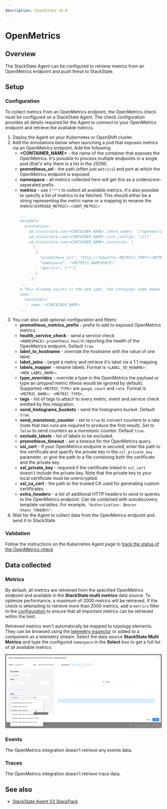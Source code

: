 ```yaml
---
description: StackState v6.0
---
```


# OpenMetrics

## Overview

The StackState Agent can be configured to retrieve metrics from an OpenMetrics endpoint and push these to StackState.

## Setup

### Configuration

To collect metrics from an OpenMetrics endpoint, the OpenMetrics check must be configured on a StackState Agent. The check configuration provides all details required for the Agent to connect to your OpenMetrics endpoint and retrieve the available metrics.

1. Deploy the Agent on your Kubernetes or OpenShift cluster.
2. Add the annotations below when launching a pod that exposes metrics via an OpenMetrics endpoint. Add the following:
   - **<CONTAINER_NAME>** - the name of the container that exposes the OpenMetrics. It's possible to process multiple endpoints in a single pod (that's why there is a list in the JSON).
   - **prometheus_url** - the path (often just `metrics`) and port at which the OpenMetrics endpoint is exposed.
   - **namespace** - all metrics collected here will get this as a underscore-separated prefix.
   - **metrics** - use `["*"]` to collect all available metrics. It's also possible to specify a list of metrics to be fetched. This should either be a string representing the metric name or a mapping to rename the metric`<EXPOSED_METRIC>:<SENT_METRIC>`
      ```yaml
      ...
      metadata:
        annotations:
          ad.stackstate.com/<CONTAINER_NAME>.check_names: '["openmetrics"]'
          ad.stackstate.com/<CONTAINER_NAME>.init_configs: '[{}]'
          ad.stackstate.com/<CONTAINER_NAME>.instances: |
           `[ 
             {
               "prometheus_url": "http://%%host%%:<METRICS_PORT>/<METRICS_PATH>",
               "namespace": "<METRICS_NAMESPACE>", 
               "metrics": ["*"] 
             } 
           ]'
      ...
      # This already exists in the pod spec, the container name needs to match the container that is exposing the openmetrics endpoint
      spec:
        containers:
         - name: <CONTAINER_NAME>
      ...
      ```
3. You can also add optional configuration and filters:
   - **prometheus_metrics_prefix** - prefix to add to exposed OpenMetrics metrics.
   - **health_service_check** - send a service check `<NAMESPACE>.prometheus.health` reporting the health of the OpenMetrics endpoint. Default `true`.
   - **label_to_hostname** - override the hostname with the value of one label.
   - **label_joins** - target a metric and retrieve it's label via a 1:1 mapping
   - **labels_mapper** - rename labels. Format is `<LABEL_TO_RENAME>: <NEW_LABEL_NAME>`.
   - **type_overrides** - override a type in the OpenMetrics the payload or type an untyped metric (these would be ignored by default). Supported `<METRIC_TYPE>` are `gauge`, `count` and `rate`. Format is `<METRIC_NAME>: <METRIC_TYPE>`.
   - **tags** - list of tags to attach to every metric, event and service check emitted by this integration.
   - **send_histograms_buckets** - send the histograms bucket. Default `true`.
   - **send_monotonic_counter** - set to `true` to convert counters to a rate (note that two runs are required to produce the first result). Set to `false` to send counters as a monotonic counter. Default `true`.
   - **exclude_labels** - list of labels to be excluded.
   - **prometheus_timeout** - set a timeout for the OpenMetrics query.
   - **ssl_cert** - If your OpenMetrics endpoint is secured, enter the path to the certificate and specify the private key in the `ssl_private_key` parameter, or give the path to a file containing both the certificate and the private key.
   - **ssl_private_key** - required if the certificate linked in `ssl_cert` doesn't include the private key. Note that the private key to your local certificate must be unencrypted.
   - **ssl_ca_cert** - the path to the trusted CA used for generating custom certificates.
   - **extra_headers** - a list of additional HTTP headers to send in queries to the OpenMetrics endpoint. Can be combined with autodiscovery template variables. For example, `"Authorization: Bearer %%env_TOKEN%%"`.
4. Wait for the Agent to collect data from the OpenMetrics endpoint and send it to StackState.

### Validation

Follow the instructions on the Kubernetes Agent page to [track the status of the OpenMetrics check](/setup/agent/kubernetes-openshift.md#agent-check-status)

## Data collected

### Metrics

By default, all metrics are retrieved from the specified OpenMetrics endpoint and available in the **StackState multi metrics** data source. To optimize performance, a maximum of 2000 metrics will be retrieved. If the check is attempting to retrieve more than 2000 metrics, add a `metrics` filter to the [configuration](#configuration) to ensure that all important metrics can be retrieved within the limit.

Retrieved metrics won't automatically be mapped to topology elements. They can be browsed using the [telemetry inspector](/use/metrics/browse-telemetry.md) or added to a component as a telemetry stream. Select the data source **StackState Multi Metrics** and type the configured `namespace` in the **Select** box to get a full list of all available metrics. 

![Inspect OpenMetrics telemetry](/.gitbook/assets/v51_openmetrics_stream.png)

### Events

The OpenMetrics integration doesn't retrieve any events data.

### Traces

The OpenMetrics integration doesn't retrieve trace data.

## See also

* [StackState Agent V2 StackPack](/stackpacks/integrations/agent.md)
